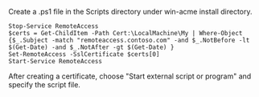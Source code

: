 Create a .ps1 file in the Scripts directory under win-acme install directory.

```
Stop-Service RemoteAccess
$certs = Get-ChildItem -Path Cert:\LocalMachine\My | Where-Object {$_.Subject -match "remoteaccess.contoso.com" -and $_.NotBefore -lt $(Get-Date) -and $_.NotAfter -gt $(Get-Date) }
Set-RemoteAccess -SslCertificate $certs[0]
Start-Service RemoteAccess
```

After creating a certificate, choose "Start external script or program" and specify the script file.
